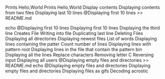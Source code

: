 Prints Hello,World
Prints Hello,World
Display contents
Displaying contents from two files
Displaying last 10 lines
@Displaying first 10 lines >> README.md

echo @Displaying first 10 lines
Displaying first 10 lines
Displaying the third line
Creates File
Writing into file
Duplicating last line
Deleting Files
Displaying all directories
Displaying newest files
List of words
 Displaying lines containing the patter
Count number of lines
Displaying lines with pattern root
Displaying lines in the file that contain the pattern bin
Displaying all the lines
 Replace characters
Removing letter C
Reversing input
Displaying all users
@Displaying empty files and directories >> README.md
echo @Displaying empty files and directories
Displaying empty files and directories
Displaying files as gifs
Decoding acrostic
